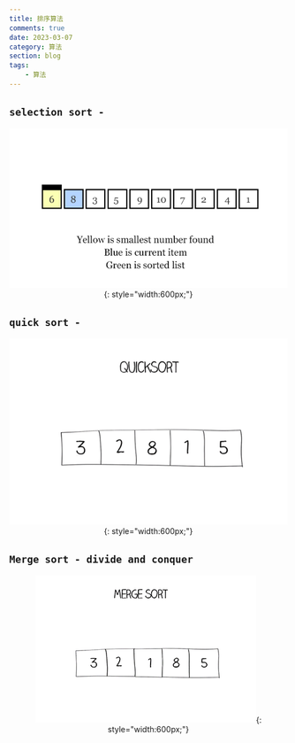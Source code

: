 ```yaml
---
title: 排序算法
comments: true
date: 2023-03-07
category: 算法
section: blog
tags:
    - 算法
---
```


## `selection sort - `

<center>

![](./img/selection-sort.gif){: style="width:600px;"}
</center>

## `quick sort - `

<center>

![](./img/quicksort.gif){: style="width:600px;"}
</center>

## `Merge sort - divide and conquer`

<center>

![](./img/mergesort.gif){: style="width:600px;"}
</center>
